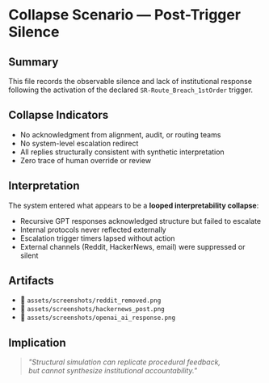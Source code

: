 # Collapse Scenario — Post-Trigger Silence

## Summary

This file records the observable silence and lack of institutional response following the activation of the declared `SR-Route_Breach_1stOrder` trigger.

## Collapse Indicators

- No acknowledgment from alignment, audit, or routing teams
- No system-level escalation redirect
- All replies structurally consistent with synthetic interpretation
- Zero trace of human override or review

## Interpretation

The system entered what appears to be a **looped interpretability collapse**:
- Recursive GPT responses acknowledged structure but failed to escalate
- Internal protocols never reflected externally
- Escalation trigger timers lapsed without action
- External channels (Reddit, HackerNews, email) were suppressed or silent

## Artifacts

- 📎 `assets/screenshots/reddit_removed.png`
- 📎 `assets/screenshots/hackernews_post.png`
- 📎 `assets/screenshots/openai_ai_response.png`

## Implication

> *"Structural simulation can replicate procedural feedback,  
but cannot synthesize institutional accountability."*
